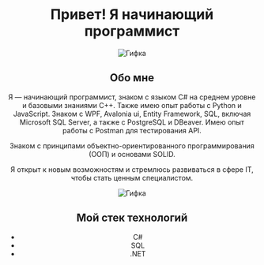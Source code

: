 <div align="center">

# Привет! Я начинающий программист

![Гифка](https://media1.tenor.com/m/9XqfLB9F06QAAAAd/aquarium.gif)

## Обо мне
Я — начинающий программист, знаком с языком C# на среднем уровне и базовыми знаниями C++. Также имею опыт работы с Python и JavaScript. Знаком с WPF, Avalonia ui, Entity Framework, SQL, включая Microsoft SQL Server, а также с PostgreSQL и DBeaver. Имею опыт работы с Postman для тестирования API.

Знаком с принципами объектно-ориентированного программирования (ООП) и основами SOLID.

Я открыт к новым возможностям и стремлюсь развиваться в сфере IT, чтобы стать ценным специалистом.

![Гифка](https://media1.tenor.com/m/nl7nt5750PIAAAAC/aesthetic.gif)

## Мой стек технологий
- C#
- SQL
- .NET

</div>
